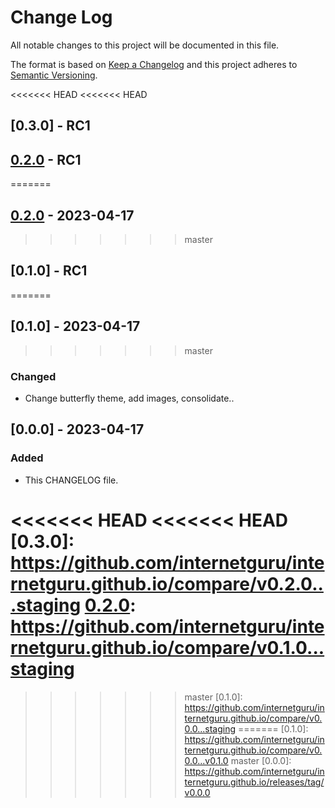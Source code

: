 # Change Log
All notable changes to this project will be documented in this file.

The format is based on [Keep a Changelog](http://keepachangelog.com/)
and this project adheres to [Semantic Versioning](http://semver.org/).

<<<<<<< HEAD
<<<<<<< HEAD
## [0.3.0] - RC1

## [0.2.0] - RC1
=======
## [0.2.0] - 2023-04-17
>>>>>>> master

## [0.1.0] - RC1
=======
## [0.1.0] - 2023-04-17
>>>>>>> master

### Changed

 - Change butterfly theme, add images, consolidate..

## [0.0.0] - 2023-04-17

### Added

 - This CHANGELOG file.

<<<<<<< HEAD
<<<<<<< HEAD
[0.3.0]: https://github.com/internetguru/internetguru.github.io/compare/v0.2.0...staging
[0.2.0]: https://github.com/internetguru/internetguru.github.io/compare/v0.1.0...staging
=======
[0.2.0]: https://github.com/internetguru/internetguru.github.io/compare/v0.1.0...v0.2.0
>>>>>>> master
[0.1.0]: https://github.com/internetguru/internetguru.github.io/compare/v0.0.0...staging
=======
[0.1.0]: https://github.com/internetguru/internetguru.github.io/compare/v0.0.0...v0.1.0
>>>>>>> master
[0.0.0]: https://github.com/internetguru/internetguru.github.io/releases/tag/v0.0.0
